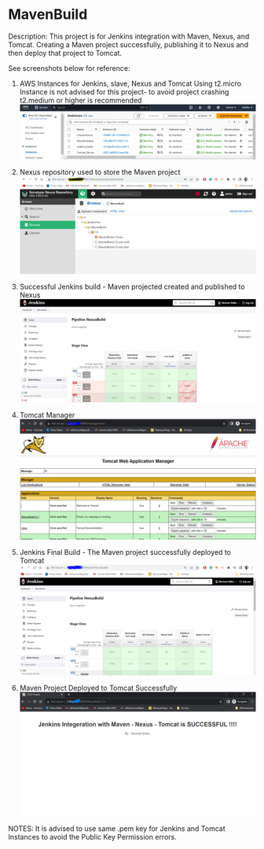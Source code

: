 # MavenBuild
Description: This project is for Jenkins integration with Maven, Nexus, and Tomcat.
Creating a Maven project successfully, publishing it to Nexus and then deploy that project to Tomcat.

See screenshots below for reference:

1. AWS Instances for Jenkins, slave, Nexus and Tomcat
Using t2.micro Instance is not advised for this project- to avoid project crashing
t2.medium or higher is recommended
![Instances](https://github.com/NavreetK/MavenBuild/blob/nexus/Photos/awsInstances.PNG)

2. Nexus repository used to store the Maven project
![Nexus](https://github.com/NavreetK/MavenBuild/blob/nexus/Photos/nexus.PNG)

3. Successful Jenkins build - Maven projected created and published to Nexus
![Jenkins Build](https://github.com/NavreetK/MavenBuild/blob/nexus/Photos/jenkinsBuild.PNG)

4. Tomcat Manager 
![Tomcat](https://github.com/NavreetK/MavenBuild/blob/nexus/Photos/tomcatManager.PNG)

5. Jenkins Final Build - The Maven project successfully deployed to Tomcat
![Jenkins Final Build](https://github.com/NavreetK/MavenBuild/blob/nexus/Photos/jenkinsfinalbuild.PNG)

6. Maven Project Deployed to Tomcat Successfully
![Project Deployed](https://github.com/NavreetK/MavenBuild/blob/nexus/Photos/tomcatdeployed.PNG)


NOTES: It is advised to use same .pem key for Jenkins and Tomcat Instances to avoid the Public Key Permission errors.





